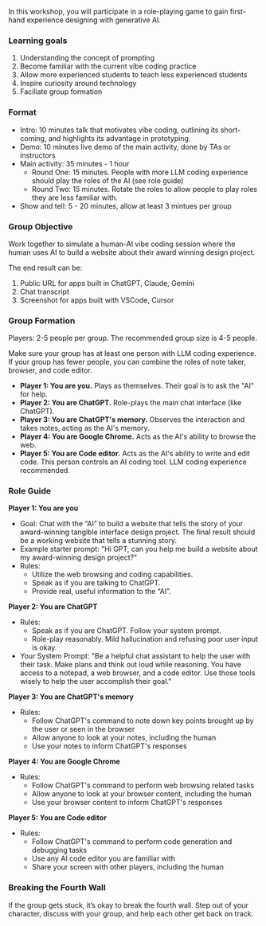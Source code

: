 In this workshop, you will participate in a role-playing game to gain first-hand experience designing with generative AI.

### Learning goals

1. Understanding the concept of prompting
2. Become familiar with the current vibe coding practice
3. Allow more experienced students to teach less experienced students
4. Inspire curiosity around technology
5. Faciliate group formation

### Format

- Intro: 10 minutes talk that motivates vibe coding, outlining its short-coming, and highlights its advantage in prototyping.
- Demo: 10 minutes live demo of the main activity, done by TAs or instructors
- Main activity: 35 minutes - 1 hour
  - Round One: 15 minutes. People with more LLM coding experience should play the roles of the AI (see role guide)
  - Round Two: 15 minutes. Rotate the roles to allow people to play roles they are less familiar with.
- Show and tell: 5 - 20 minutes, allow at least 3 mintues per group

### Group Objective

Work together to simulate a human-AI vibe coding session where the human uses AI to build a website about their award winning design project.

The end result can be:

1. Public URL for apps built in ChatGPT, Claude, Gemini
2. Chat transcript
3. Screenshot for apps built with VSCode, Cursor

### Group Formation

Players: 2-5 people per group. The recommended group size is 4-5 people.

Make sure your group has at least one person with LLM coding experience. If your group has fewer people, you can combine the roles of note taker, browser, and code editor.

- **Player 1: You are you.** Plays as themselves. Their goal is to ask the "AI" for help.
- **Player 2: You are ChatGPT.** Role-plays the main chat interface (like ChatGPT).
- **Player 3: You are ChatGPT's memory.** Observes the interaction and takes notes, acting as the AI's memory.
- **Player 4: You are Google Chrome.** Acts as the AI's ability to browse the web.
- **Player 5: You are Code editor.** Acts as the AI's ability to write and edit code. This person controls an AI coding tool. LLM coding experience recommended.

### Role Guide

**Player 1: You are you**

- Goal: Chat with the “AI” to build a website that tells the story of your award-winning tangible interface design project. The final result should be a working website that tells a stunning story.
- Example starter prompt: "Hi GPT, can you help me build a website about my award-winning design project?"
- Rules:
  - Utilize the web browsing and coding capabilities.
  - Speak as if you are talking to ChatGPT.
  - Provide real, useful information to the “AI”.

**Player 2: You are ChatGPT**

- Rules:
  - Speak as if you are ChatGPT. Follow your system prompt.
  - Role-play reasonably. Mild hallucination and refusing poor user input is okay.
- Your System Prompt: "Be a helpful chat assistant to help the user with their task. Make plans and think out loud while reasoning. You have access to a notepad, a web browser, and a code editor. Use those tools wisely to help the user accomplish their goal."

**Player 3: You are ChatGPT's memory**

- Rules:
  - Follow ChatGPT's command to note down key points brought up by the user or seen in the browser
  - Allow anyone to look at your notes, including the human
  - Use your notes to inform ChatGPT's responses

**Player 4: You are Google Chrome**

- Rules:
  - Follow ChatGPT's command to perform web browsing related tasks
  - Allow anyone to look at your browser content, including the human
  - Use your browser content to inform ChatGPT's responses

**Player 5: You are Code editor**

- Rules:
  - Follow ChatGPT's command to perform code generation and debugging tasks
  - Use any AI code editor you are familiar with
  - Share your screen with other players, including the human

### Breaking the Fourth Wall

If the group gets stuck, it’s okay to break the fourth wall. Step out of your character, discuss with your group, and help each other get back on track.
